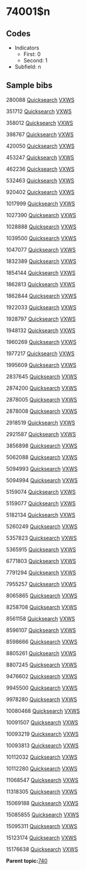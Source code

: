 # 74001$n

## Codes

-   Indicators
    -   First: 0
    -   Second: 1
-   Subfield: n

## Sample bibs

280088 [Quicksearch](https://search.library.yale.edu/catalog/280088) [VXWS](http://prodorbis.library.yale.edu:7014/vxws/GetHoldingsService?bibId=280088)

351712 [Quicksearch](https://search.library.yale.edu/catalog/351712) [VXWS](http://prodorbis.library.yale.edu:7014/vxws/GetHoldingsService?bibId=351712)

358012 [Quicksearch](https://search.library.yale.edu/catalog/358012) [VXWS](http://prodorbis.library.yale.edu:7014/vxws/GetHoldingsService?bibId=358012)

398767 [Quicksearch](https://search.library.yale.edu/catalog/398767) [VXWS](http://prodorbis.library.yale.edu:7014/vxws/GetHoldingsService?bibId=398767)

420050 [Quicksearch](https://search.library.yale.edu/catalog/420050) [VXWS](http://prodorbis.library.yale.edu:7014/vxws/GetHoldingsService?bibId=420050)

453247 [Quicksearch](https://search.library.yale.edu/catalog/453247) [VXWS](http://prodorbis.library.yale.edu:7014/vxws/GetHoldingsService?bibId=453247)

462236 [Quicksearch](https://search.library.yale.edu/catalog/462236) [VXWS](http://prodorbis.library.yale.edu:7014/vxws/GetHoldingsService?bibId=462236)

532463 [Quicksearch](https://search.library.yale.edu/catalog/532463) [VXWS](http://prodorbis.library.yale.edu:7014/vxws/GetHoldingsService?bibId=532463)

920402 [Quicksearch](https://search.library.yale.edu/catalog/920402) [VXWS](http://prodorbis.library.yale.edu:7014/vxws/GetHoldingsService?bibId=920402)

1017999 [Quicksearch](https://search.library.yale.edu/catalog/1017999) [VXWS](http://prodorbis.library.yale.edu:7014/vxws/GetHoldingsService?bibId=1017999)

1027390 [Quicksearch](https://search.library.yale.edu/catalog/1027390) [VXWS](http://prodorbis.library.yale.edu:7014/vxws/GetHoldingsService?bibId=1027390)

1028888 [Quicksearch](https://search.library.yale.edu/catalog/1028888) [VXWS](http://prodorbis.library.yale.edu:7014/vxws/GetHoldingsService?bibId=1028888)

1039500 [Quicksearch](https://search.library.yale.edu/catalog/1039500) [VXWS](http://prodorbis.library.yale.edu:7014/vxws/GetHoldingsService?bibId=1039500)

1047077 [Quicksearch](https://search.library.yale.edu/catalog/1047077) [VXWS](http://prodorbis.library.yale.edu:7014/vxws/GetHoldingsService?bibId=1047077)

1832389 [Quicksearch](https://search.library.yale.edu/catalog/1832389) [VXWS](http://prodorbis.library.yale.edu:7014/vxws/GetHoldingsService?bibId=1832389)

1854144 [Quicksearch](https://search.library.yale.edu/catalog/1854144) [VXWS](http://prodorbis.library.yale.edu:7014/vxws/GetHoldingsService?bibId=1854144)

1862813 [Quicksearch](https://search.library.yale.edu/catalog/1862813) [VXWS](http://prodorbis.library.yale.edu:7014/vxws/GetHoldingsService?bibId=1862813)

1862844 [Quicksearch](https://search.library.yale.edu/catalog/1862844) [VXWS](http://prodorbis.library.yale.edu:7014/vxws/GetHoldingsService?bibId=1862844)

1922033 [Quicksearch](https://search.library.yale.edu/catalog/1922033) [VXWS](http://prodorbis.library.yale.edu:7014/vxws/GetHoldingsService?bibId=1922033)

1928797 [Quicksearch](https://search.library.yale.edu/catalog/1928797) [VXWS](http://prodorbis.library.yale.edu:7014/vxws/GetHoldingsService?bibId=1928797)

1948132 [Quicksearch](https://search.library.yale.edu/catalog/1948132) [VXWS](http://prodorbis.library.yale.edu:7014/vxws/GetHoldingsService?bibId=1948132)

1960269 [Quicksearch](https://search.library.yale.edu/catalog/1960269) [VXWS](http://prodorbis.library.yale.edu:7014/vxws/GetHoldingsService?bibId=1960269)

1977217 [Quicksearch](https://search.library.yale.edu/catalog/1977217) [VXWS](http://prodorbis.library.yale.edu:7014/vxws/GetHoldingsService?bibId=1977217)

1995609 [Quicksearch](https://search.library.yale.edu/catalog/1995609) [VXWS](http://prodorbis.library.yale.edu:7014/vxws/GetHoldingsService?bibId=1995609)

2837645 [Quicksearch](https://search.library.yale.edu/catalog/2837645) [VXWS](http://prodorbis.library.yale.edu:7014/vxws/GetHoldingsService?bibId=2837645)

2874200 [Quicksearch](https://search.library.yale.edu/catalog/2874200) [VXWS](http://prodorbis.library.yale.edu:7014/vxws/GetHoldingsService?bibId=2874200)

2878005 [Quicksearch](https://search.library.yale.edu/catalog/2878005) [VXWS](http://prodorbis.library.yale.edu:7014/vxws/GetHoldingsService?bibId=2878005)

2878008 [Quicksearch](https://search.library.yale.edu/catalog/2878008) [VXWS](http://prodorbis.library.yale.edu:7014/vxws/GetHoldingsService?bibId=2878008)

2918519 [Quicksearch](https://search.library.yale.edu/catalog/2918519) [VXWS](http://prodorbis.library.yale.edu:7014/vxws/GetHoldingsService?bibId=2918519)

2921587 [Quicksearch](https://search.library.yale.edu/catalog/2921587) [VXWS](http://prodorbis.library.yale.edu:7014/vxws/GetHoldingsService?bibId=2921587)

3856898 [Quicksearch](https://search.library.yale.edu/catalog/3856898) [VXWS](http://prodorbis.library.yale.edu:7014/vxws/GetHoldingsService?bibId=3856898)

5062088 [Quicksearch](https://search.library.yale.edu/catalog/5062088) [VXWS](http://prodorbis.library.yale.edu:7014/vxws/GetHoldingsService?bibId=5062088)

5094993 [Quicksearch](https://search.library.yale.edu/catalog/5094993) [VXWS](http://prodorbis.library.yale.edu:7014/vxws/GetHoldingsService?bibId=5094993)

5094994 [Quicksearch](https://search.library.yale.edu/catalog/5094994) [VXWS](http://prodorbis.library.yale.edu:7014/vxws/GetHoldingsService?bibId=5094994)

5159074 [Quicksearch](https://search.library.yale.edu/catalog/5159074) [VXWS](http://prodorbis.library.yale.edu:7014/vxws/GetHoldingsService?bibId=5159074)

5159077 [Quicksearch](https://search.library.yale.edu/catalog/5159077) [VXWS](http://prodorbis.library.yale.edu:7014/vxws/GetHoldingsService?bibId=5159077)

5182134 [Quicksearch](https://search.library.yale.edu/catalog/5182134) [VXWS](http://prodorbis.library.yale.edu:7014/vxws/GetHoldingsService?bibId=5182134)

5260249 [Quicksearch](https://search.library.yale.edu/catalog/5260249) [VXWS](http://prodorbis.library.yale.edu:7014/vxws/GetHoldingsService?bibId=5260249)

5357823 [Quicksearch](https://search.library.yale.edu/catalog/5357823) [VXWS](http://prodorbis.library.yale.edu:7014/vxws/GetHoldingsService?bibId=5357823)

5365915 [Quicksearch](https://search.library.yale.edu/catalog/5365915) [VXWS](http://prodorbis.library.yale.edu:7014/vxws/GetHoldingsService?bibId=5365915)

6771803 [Quicksearch](https://search.library.yale.edu/catalog/6771803) [VXWS](http://prodorbis.library.yale.edu:7014/vxws/GetHoldingsService?bibId=6771803)

7791294 [Quicksearch](https://search.library.yale.edu/catalog/7791294) [VXWS](http://prodorbis.library.yale.edu:7014/vxws/GetHoldingsService?bibId=7791294)

7955257 [Quicksearch](https://search.library.yale.edu/catalog/7955257) [VXWS](http://prodorbis.library.yale.edu:7014/vxws/GetHoldingsService?bibId=7955257)

8065865 [Quicksearch](https://search.library.yale.edu/catalog/8065865) [VXWS](http://prodorbis.library.yale.edu:7014/vxws/GetHoldingsService?bibId=8065865)

8258708 [Quicksearch](https://search.library.yale.edu/catalog/8258708) [VXWS](http://prodorbis.library.yale.edu:7014/vxws/GetHoldingsService?bibId=8258708)

8561158 [Quicksearch](https://search.library.yale.edu/catalog/8561158) [VXWS](http://prodorbis.library.yale.edu:7014/vxws/GetHoldingsService?bibId=8561158)

8596107 [Quicksearch](https://search.library.yale.edu/catalog/8596107) [VXWS](http://prodorbis.library.yale.edu:7014/vxws/GetHoldingsService?bibId=8596107)

8598666 [Quicksearch](https://search.library.yale.edu/catalog/8598666) [VXWS](http://prodorbis.library.yale.edu:7014/vxws/GetHoldingsService?bibId=8598666)

8805261 [Quicksearch](https://search.library.yale.edu/catalog/8805261) [VXWS](http://prodorbis.library.yale.edu:7014/vxws/GetHoldingsService?bibId=8805261)

8807245 [Quicksearch](https://search.library.yale.edu/catalog/8807245) [VXWS](http://prodorbis.library.yale.edu:7014/vxws/GetHoldingsService?bibId=8807245)

9476602 [Quicksearch](https://search.library.yale.edu/catalog/9476602) [VXWS](http://prodorbis.library.yale.edu:7014/vxws/GetHoldingsService?bibId=9476602)

9945500 [Quicksearch](https://search.library.yale.edu/catalog/9945500) [VXWS](http://prodorbis.library.yale.edu:7014/vxws/GetHoldingsService?bibId=9945500)

9978280 [Quicksearch](https://search.library.yale.edu/catalog/9978280) [VXWS](http://prodorbis.library.yale.edu:7014/vxws/GetHoldingsService?bibId=9978280)

10080468 [Quicksearch](https://search.library.yale.edu/catalog/10080468) [VXWS](http://prodorbis.library.yale.edu:7014/vxws/GetHoldingsService?bibId=10080468)

10091507 [Quicksearch](https://search.library.yale.edu/catalog/10091507) [VXWS](http://prodorbis.library.yale.edu:7014/vxws/GetHoldingsService?bibId=10091507)

10093219 [Quicksearch](https://search.library.yale.edu/catalog/10093219) [VXWS](http://prodorbis.library.yale.edu:7014/vxws/GetHoldingsService?bibId=10093219)

10093813 [Quicksearch](https://search.library.yale.edu/catalog/10093813) [VXWS](http://prodorbis.library.yale.edu:7014/vxws/GetHoldingsService?bibId=10093813)

10112032 [Quicksearch](https://search.library.yale.edu/catalog/10112032) [VXWS](http://prodorbis.library.yale.edu:7014/vxws/GetHoldingsService?bibId=10112032)

10112280 [Quicksearch](https://search.library.yale.edu/catalog/10112280) [VXWS](http://prodorbis.library.yale.edu:7014/vxws/GetHoldingsService?bibId=10112280)

11068547 [Quicksearch](https://search.library.yale.edu/catalog/11068547) [VXWS](http://prodorbis.library.yale.edu:7014/vxws/GetHoldingsService?bibId=11068547)

11318305 [Quicksearch](https://search.library.yale.edu/catalog/11318305) [VXWS](http://prodorbis.library.yale.edu:7014/vxws/GetHoldingsService?bibId=11318305)

15069188 [Quicksearch](https://search.library.yale.edu/catalog/15069188) [VXWS](http://prodorbis.library.yale.edu:7014/vxws/GetHoldingsService?bibId=15069188)

15085855 [Quicksearch](https://search.library.yale.edu/catalog/15085855) [VXWS](http://prodorbis.library.yale.edu:7014/vxws/GetHoldingsService?bibId=15085855)

15095311 [Quicksearch](https://search.library.yale.edu/catalog/15095311) [VXWS](http://prodorbis.library.yale.edu:7014/vxws/GetHoldingsService?bibId=15095311)

15123174 [Quicksearch](https://search.library.yale.edu/catalog/15123174) [VXWS](http://prodorbis.library.yale.edu:7014/vxws/GetHoldingsService?bibId=15123174)

15176638 [Quicksearch](https://search.library.yale.edu/catalog/15176638) [VXWS](http://prodorbis.library.yale.edu:7014/vxws/GetHoldingsService?bibId=15176638)

**Parent topic:**[740](../../tags/740/740.md)

